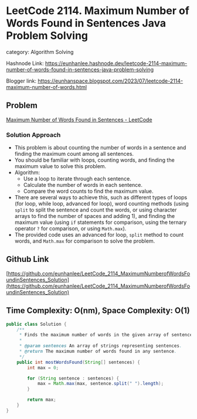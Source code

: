 # LeetCode 2114. Maximum Number of Words Found in Sentences Java Problem Solving

category: Algorithm Solving

Hashnode Link: https://eunhanlee.hashnode.dev/leetcode-2114-maximum-number-of-words-found-in-sentences-java-problem-solving

Blogger link: https://eunhanspace.blogspot.com/2023/07/leetcode-2114-maximum-number-of-words.html

## Problem

[Maximum Number of Words Found in Sentences - LeetCode](https://leetcode.com/problems/maximum-number-of-words-found-in-sentences/description/)

### Solution Approach

- This problem is about counting the number of words in a sentence and finding the maximum count among all sentences.
- You should be familiar with loops, counting words, and finding the maximum value to solve this problem.
- Algorithm:
    - Use a loop to iterate through each sentence.
    - Calculate the number of words in each sentence.
    - Compare the word counts to find the maximum value.
- There are several ways to achieve this, such as different types of loops (for loop, while loop, advanced for loop), word counting methods (using `split` to split the sentence and count the words, or using character arrays to find the number of spaces and adding 1), and finding the maximum value (using `if` statements for comparison, using the ternary operator `?` for comparison, or using `Math.max`).
- The provided code uses an advanced for loop, `split` method to count words, and `Math.max` for comparison to solve the problem.

## Github Link

[https://github.com/eunhanlee/LeetCode_2114_MaximumNumberofWordsFoundinSentences_Solution](https://github.com/eunhanlee/LeetCode_2114_MaximumNumberofWordsFoundinSentences_Solution)

## Time Complexity: O(nm), Space Complexity: O(1)

```java
public class Solution {
    /**
     * Finds the maximum number of words in the given array of sentences.
     *
     * @param sentences An array of strings representing sentences.
     * @return The maximum number of words found in any sentence.
     */
    public int mostWordsFound(String[] sentences) {
        int max = 0;

        for (String sentence : sentences) {
            max = Math.max(max, sentence.split(" ").length);
        }

        return max;
    }
}
```

